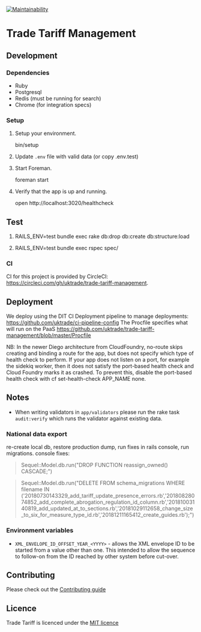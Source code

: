 [![Maintainability](https://api.codeclimate.com/v1/badges/4a91c7c33582ec9ea2fd/maintainability)](https://codeclimate.com/github/uktrade/trade-tariff-management/maintainability)

# Trade Tariff Management

## Development

### Dependencies

  - Ruby
  - Postgresql
  - Redis (must be running for search)
  - Chrome (for integration specs)

### Setup

1. Setup your environment.

    bin/setup

2. Update `.env` file with valid data (or copy .env.test)

3. Start Foreman.

    foreman start

4. Verify that the app is up and running.

    open http://localhost:3020/healthcheck

## Test

1. RAILS_ENV=test bundle exec rake db:drop db:create db:structure:load

2. RAILS_ENV=test bundle exec rspec spec/

### CI

CI for this project is provided by CircleCI: https://circleci.com/gh/uktrade/trade-tariff-management.


## Deployment

We deploy using the DIT CI Deployment pipeline to manage deployments:
https://github.com/uktrade/ci-pipeline-config
The Procfile specifies what will run on the PaaS https://github.com/uktrade/trade-tariff-management/blob/master/Procfile

NB: In the newer Diego architecture from CloudFoundry, no-route skips creating and binding a route for the app, but does not specify which type of health check to perform. If your app does not listen on a port, for example the sidekiq worker, then it does not satisfy the port-based health check and Cloud Foundry marks it as crashed. To prevent this, disable the port-based health check with cf set-health-check APP_NAME none.

## Notes

* When writing validators in `app/validators` please run the rake task
`audit:verify` which runs the validator against existing data.

### National data export

re-create local db, restore production dump, run fixes in rails console,  run migrations.
console fixes:
> Sequel::Model.db.run("DROP FUNCTION reassign_owned() CASCADE;")

> Sequel::Model.db.run("DELETE FROM schema_migrations WHERE filename IN ('20180730143329_add_tariff_update_presence_errors.rb','20180828074852_add_complete_abrogation_regulation_id_column.rb','20181003140819_add_updated_at_to_sections.rb','20181029112658_change_size_to_six_for_measure_type_id.rb','20181211165412_create_guides.rb');")

### Environment variables

- `XML_ENVELOPE_ID_OFFSET_YEAR_<YYYY>` - allows the XML envelope ID to be
  started from a value other than one. This intended to allow the sequence to
  follow-on from the ID reached by other system before cut-over.

## Contributing

Please check out the [Contributing guide](https://github.com/bitzesty/trade-tariff-management/blob/master/CONTRIBUTING.md)

## Licence

Trade Tariff is licenced under the [MIT licence](https://github.com/bitzesty/trade-tariff-management/blob/master/LICENCE.txt)

